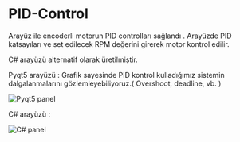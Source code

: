 # PID-Control
Arayüz ile encoderli motorun PID controlları sağlandı . Arayüzde PID katsayıları ve set edilecek RPM değerini girerek motor kontrol edilir.

C# arayüzü alternatif olarak üretilmiştir.

Pyqt5 arayüzü :
Grafik sayesinde PID kontrol kulladığımız sistemin dalgalanmalarını gözlemleyebiliyoruz.( Overshoot, deadline, vb. )

![Pyqt5 panel ](https://user-images.githubusercontent.com/49341225/137780315-1db53d0b-7681-433c-beea-5bc060c990e2.png)





C# arayüzü :

![C# panel](https://user-images.githubusercontent.com/49341225/137779932-ae9679ce-8172-4aa4-88ee-fbfff8dcab02.png)
